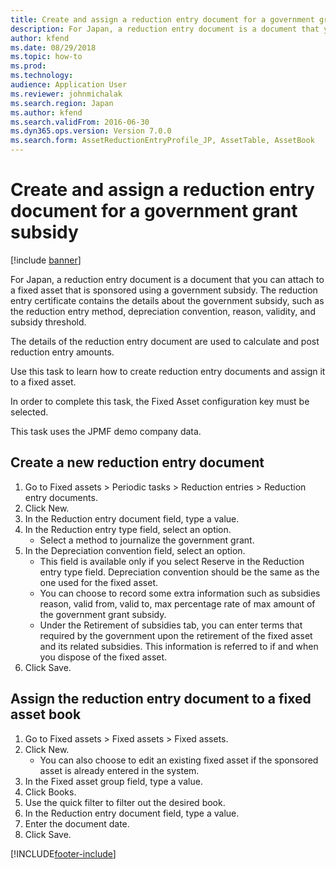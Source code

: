 ```yaml
---
title: Create and assign a reduction entry document for a government grant subsidy
description: For Japan, a reduction entry document is a document that you can attach to a fixed asset that is sponsored using a government subsidy.
author: kfend
ms.date: 08/29/2018
ms.topic: how-to
ms.prod: 
ms.technology: 
audience: Application User
ms.reviewer: johnmichalak
ms.search.region: Japan
ms.author: kfend
ms.search.validFrom: 2016-06-30
ms.dyn365.ops.version: Version 7.0.0
ms.search.form: AssetReductionEntryProfile_JP, AssetTable, AssetBook
---
```

# Create and assign a reduction entry document for a government grant subsidy

[!include [banner](../../includes/banner.md)]

For Japan, a reduction entry document is a document that you can attach to a fixed asset that is sponsored using a government subsidy. The reduction entry certificate contains the details about the government subsidy, such as the reduction entry method, depreciation convention, reason, validity, and subsidy threshold.



The details of the reduction entry document are used to calculate and post reduction entry amounts.



Use this task to learn how to create reduction entry documents and assign it to a fixed asset.



In order to complete this task, the Fixed Asset configuration key must be selected.



This task uses the JPMF demo company data.


## Create a new reduction entry document
1. Go to Fixed assets > Periodic tasks > Reduction entries > Reduction entry documents.
2. Click New.
3. In the Reduction entry document field, type a value.
4. In the Reduction entry type field, select an option.
    * Select a method to journalize the government grant.  
5. In the Depreciation convention field, select an option.
    * This field is available only if you select Reserve in the Reduction entry type field.     Depreciation convention should be the same as the one used for the fixed asset.  
    * You can choose to record some extra information such as subsidies reason, valid from, valid to, max percentage rate of max amount of the government grant subsidy.  
    * Under the Retirement of subsidies tab, you can enter terms that required by the government upon the retirement of the fixed asset and its related subsidies. This information is referred to if and when you dispose of the fixed asset.  
6. Click Save.

## Assign the reduction entry document to a fixed asset book
1. Go to Fixed assets > Fixed assets > Fixed assets.
2. Click New.
    * You can also choose to edit an existing fixed asset if the sponsored asset is already entered in the system.  
3. In the Fixed asset group field, type a value.
4. Click Books.
5. Use the quick filter to filter out the desired book.
6. In the Reduction entry document field, type a value.
7. Enter the document date.
8. Click Save.



[!INCLUDE[footer-include](../../../includes/footer-banner.md)]
